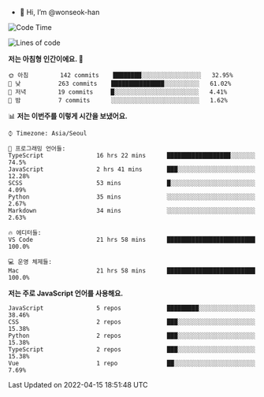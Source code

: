 - 👋 Hi, I’m @wonseok-han

<!---
wonseok-han/wonseok-han is a ✨ special ✨ repository because its `README.md` (this file) appears on your GitHub profile.
You can click the Preview link to take a look at your changes.
--->

<!--START_SECTION:waka-->
![Code Time](http://img.shields.io/badge/Code%20Time-357%20hrs%2054%20mins-blue)

![Lines of code](https://img.shields.io/badge/%EC%A0%80%EB%8A%94%20%EC%97%AC%ED%83%9C%EA%B9%8C%EC%A7%80%20-223%20Thousand%20%EC%A4%84%EC%9D%98%20%EC%BD%94%EB%93%9C%EB%A5%BC%20%EC%9E%91%EC%84%B1%ED%96%88%EC%96%B4%EC%9A%94.-blue)

**저는 아침형 인간이에요. 🐤** 

```text
🌞 아침         142 commits    ████████░░░░░░░░░░░░░░░░░   32.95% 
🌆 낮　         263 commits    ███████████████░░░░░░░░░░   61.02% 
🌃 저녁         19 commits     █░░░░░░░░░░░░░░░░░░░░░░░░   4.41% 
🌙 밤　         7 commits      ░░░░░░░░░░░░░░░░░░░░░░░░░   1.62%

```


📊 **저는 이번주를 이렇게 시간을 보냈어요.** 

```text
⌚︎ Timezone: Asia/Seoul

💬 프로그래밍 언어들: 
TypeScript               16 hrs 22 mins      ██████████████████░░░░░░░   74.5% 
JavaScript               2 hrs 41 mins       ███░░░░░░░░░░░░░░░░░░░░░░   12.28% 
SCSS                     53 mins             █░░░░░░░░░░░░░░░░░░░░░░░░   4.09% 
Python                   35 mins             ░░░░░░░░░░░░░░░░░░░░░░░░░   2.67% 
Markdown                 34 mins             ░░░░░░░░░░░░░░░░░░░░░░░░░   2.63%

🔥 에디터들: 
VS Code                  21 hrs 58 mins      █████████████████████████   100.0%

💻 운영 체제들: 
Mac                      21 hrs 58 mins      █████████████████████████   100.0%

```

**저는 주로 JavaScript 언어를 사용해요.** 

```text
JavaScript               5 repos             █████████░░░░░░░░░░░░░░░░   38.46% 
CSS                      2 repos             ███░░░░░░░░░░░░░░░░░░░░░░   15.38% 
Python                   2 repos             ███░░░░░░░░░░░░░░░░░░░░░░   15.38% 
TypeScript               2 repos             ███░░░░░░░░░░░░░░░░░░░░░░   15.38% 
Vue                      1 repo              ██░░░░░░░░░░░░░░░░░░░░░░░   7.69%

```



 Last Updated on 2022-04-15 18:51:48 UTC
<!--END_SECTION:waka-->
